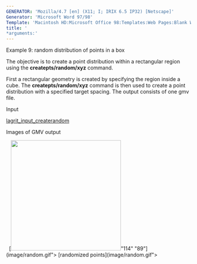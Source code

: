 ```yaml
---
GENERATOR: 'Mozilla/4.7 [en] (X11; I; IRIX 6.5 IP32) [Netscape]'
Generator: 'Microsoft Word 97/98'
Template: 'Macintosh HD:Microsoft Office 98:Templates:Web Pages:Blank Web Page'
title: '
*arguments:'
---
```


 Example 9: random distribution of points in a box

  The objective is to create a point distribution within a rectangular
  region using the **createpts/random/xyz** command.
 
  First a rectangular geometry is created by specifying the region
  inside a cube. The **createpts/random/xyz** command is then used to
  create a point distribution with a specified target spacing. The
  output consists of one gmv file.

 Input     

  [lagrit\_input\_createrandom](../lagrit_input_createrandom)


 Images of GMV output

   [<img height="300" width="300" src="https://lanl.github.io/docs/assets/images/random_tn.gif">"114"
 "89"](image/random.gif"> [randomized points](image/random.gif">

